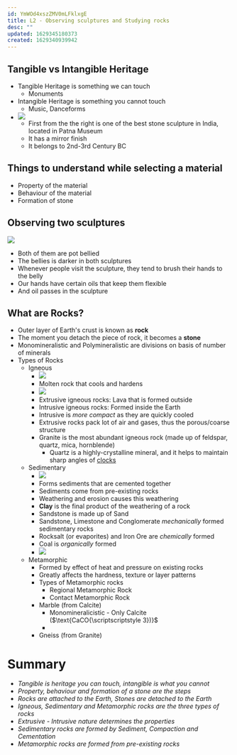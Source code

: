 ```yaml
---
id: YmWOd4xszZMV0mLFklxgE
title: L2 - Observing sculptures and Studying rocks
desc: ""
updated: 1629345180373
created: 1629340939942
---
```


## Tangible vs Intangible Heritage

- Tangible Heritage is something we can touch
  - Monuments
- Intangible Heritage is something you cannot touch
  - Music, Danceforms
- ![](/assets/images/2021-08-19-08-17-17.png)
  - First from the the right is one of the best stone sculpture in India, located in Patna Museum
  - It has a mirror finish
  - It belongs to 2nd-3rd Century BC

## Things to understand while selecting a material

- Property of the material
- Behaviour of the material
- Formation of stone

## Observing two sculptures

![](/assets/images/2021-08-19-08-24-46.png)

- Both of them are pot bellied
- The bellies is darker in both sculptures
- Whenever people visit the sculpture, they tend to brush their hands to the belly
- Our hands have certain oils that keep them flexible
- And oil passes in the sculpture

## What are Rocks?

- Outer layer of Earth's crust is known as **rock**
- The moment you detach the piece of rock, it becomes a **stone**
- Monomineralistic and Polymineralistic are divisions on basis of number of minerals
- Types of Rocks
  - Igneous
    - ![](/assets/images/2021-08-19-09-00-25.png)
    - Molten rock that cools and hardens
    - ![](/assets/images/2021-08-19-08-37-09.png)
    - Extrusive igneous rocks: Lava that is formed outside
    - Intrusive igneous rocks: Formed inside the Earth
    - Intrusive is _more compact_ as they are quickly cooled
    - Extrusive rocks pack lot of air and gases, thus the porous/coarse structure
    - Granite is the most abundant igneous rock (made up of feldspar, quartz, mica, hornblende)
      - Quartz is a highly-crystalline mineral, and it helps to maintain sharp angles of [clocks](https://www.explainthatstuff.com/quartzclockwatch.html)
  - Sedimentary
    - ![](/assets/images/2021-08-19-09-04-24.png)
    - Forms sediments that are cemented together
    - Sediments come from pre-existing rocks
    - Weathering and erosion causes this weathering
    - **Clay** is the final product of the weathering of a rock
    - Sandstone is made up of Sand
    - Sandstone, Limestone and Conglomerate _mechanically_ formed sedimentary rocks 
    - Rocksalt (or evaporites) and Iron Ore are _chemically_ formed
    - Coal is _organically_ formed
    - ![](/assets/images/2021-08-19-09-16-46.png) 
  - Metamorphic
    - Formed by effect of heat and pressure on existing rocks 
    - Greatly affects the hardness, texture or layer patterns 
    - Types of Metamorphic rocks 
      - Regional Metamorphic Rock
      - Contact Metamorphic Rock
    - Marble (from Calcite)
      - Monomineralicistic - Only Calcite ($\text{CaCO{\scriptscriptstyle 3})}$
      - 
    - Gneiss (from Granite)
  
# Summary

- _Tangible is heritage you can touch, intangible is what you cannot_
- _Property, behaviour and formation of a stone are the steps_
- _Rocks are attached to the Earth, Stones are detached to the Earth_
- _Igneous, Sedimentary and Metamorphic rocks are the three types of rocks_
- _Extrusive - Intrusive nature determines the properties_
- _Sedimentary rocks are formed by Sediment, Compaction and Cementation_
- _Metamorphic rocks are formed from pre-existing rocks_
